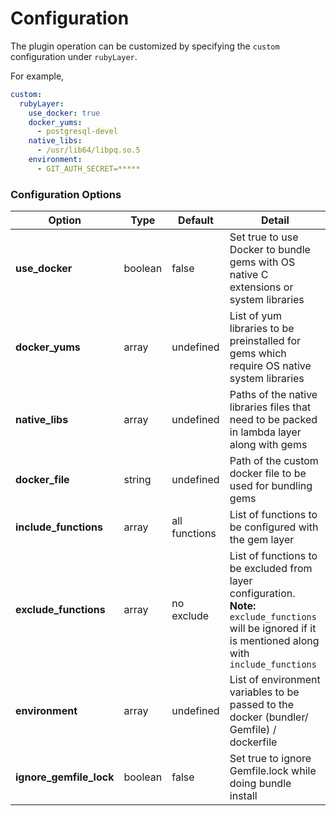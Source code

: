 # Configuration

The plugin operation can be customized by specifying the `custom` configuration under `rubyLayer`. 

For example,

```yml
custom:
  rubyLayer:
    use_docker: true
    docker_yums:
      - postgresql-devel
    native_libs:
      - /usr/lib64/libpq.so.5
    environment:
      - GIT_AUTH_SECRET=*****
  ```

### Configuration Options


| Option          | Type    |  Default      |      Detail         |
| -------------   |-------- |-------------- | --------------------|
| **use_docker**  | boolean | false         | Set true to use Docker to bundle gems with OS native C extensions or system libraries |
| **docker_yums** | array   | undefined     | List of yum libraries to be preinstalled for gems which require OS native system libraries |
| **native_libs** | array   | undefined     | Paths of the native libraries files that need to be packed in lambda layer along with gems |
| **docker_file** | string  | undefined     | Path of the custom docker file to be used for bundling gems|
| **include_functions** | array | all functions  | List of functions to be configured with the gem layer |
| **exclude_functions** | array | no exclude     | List of functions to be excluded from layer configuration. <br /> **Note:** `exclude_functions`  will be ignored if it is mentioned along with `include_functions`|
| **environment** | array | undefined     | List of environment variables to be passed to the docker (bundler/ Gemfile) / dockerfile|
| **ignore_gemfile_lock**  | boolean | false         | Set true to ignore Gemfile.lock while doing bundle install |
